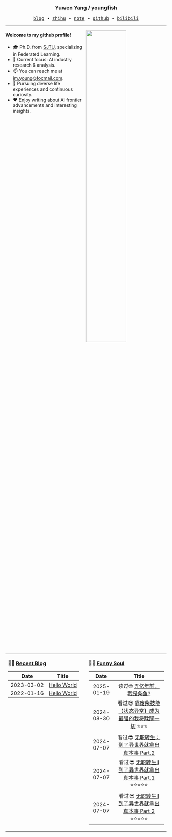 <h3 align="center"> Yuwen Yang / youngfish </h3>

<p align="center">
  <samp>
    <a href="https://youngfish42.github.io/blog">blog</a> ∙
    <a href="https://www.zhihu.com/people/youngfish42">zhihu</a> ∙
    <a href="https://youngfish42.github.io/note">note</a> ∙
    <a href="https://github.com/youngfish42">github</a> ∙ 
    <a href="https://space.bilibili.com/38135278">bilibili</a>
  </samp>
</p>



---

<img align="right" src="https://github-readme-stats-gamma-ochre.vercel.app/api?username=youngfish42&show_icons=true&hide_border=true&theme=swift" width="50%">


#### Welcome to my github profile!
<!-- languages:start -->
<!-- prettier-ignore-start -->
<!-- markdownlint-disable -->

- 🎓 Ph.D. from [SJTU](https://www.sjtu.edu.cn/), specializing in Federated Learning.
- 💼 Current focus: AI industry research & analysis.
- 📫 You can reach me at [im.young@foxmail.com](mailto:im.young@foxmail.com).
- 🎨 Pursuing diverse life experiences and continuous curiosity.
- ❤️ Enjoy writing about AI frontier advancements and interesting insights.



<!-- markdownlint-restore -->
<!-- prettier-ignore-end -->
<!-- languages:end -->

<table width="100%" align="center" padding="0" margin="0">
<tr>
<td valign="top" width="50%">

**🤹‍♀️ <a href="https://youngfish42.github.io/blog" target="_blank">Recent Blog</a>**

<!-- START_SECTION:blog -->
| Date | Title |
| :-: | :---: |
| 2023-03-02 | <a href='https://youngfish42.github.io/blog/posts/test/' target='_blank'>Hello World</a> |
| 2022-01-16 | <a href='https://youngfish42.github.io/blog/posts/hello-world/' target='_blank'>Hello World</a> |
<!-- END_SECTION:blog -->

</td>
<td valign="top" width="50%">

**🤾‍♂️ <a href="https://www.douban.com/people/187848884/" target="_blank">Funny Soul</a>**

<!-- START_SECTION:douban -->
| Date | Title |
| :-: | :---: |
| 2025-01-19 | 读过🤓 <a href='https://book.douban.com/subject/37129513/' target='_blank'>五亿年前，我是条鱼?</a>  |
| 2024-08-30 | 看过😎 <a href='https://movie.douban.com/subject/35778548/' target='_blank'>靠废柴技能【状态异常】成为最强的我将蹂躏一切</a> ⭐⭐⭐ |
| 2024-07-07 | 看过😎 <a href='https://movie.douban.com/subject/35306636/' target='_blank'>无职转生：到了异世界就拿出真本事 Part.2</a>  |
| 2024-07-07 | 看过😎 <a href='https://movie.douban.com/subject/35460731/' target='_blank'>无职转生Ⅱ 到了异世界就拿出真本事 Part.1</a> ⭐⭐⭐⭐⭐ |
| 2024-07-07 | 看过😎 <a href='https://movie.douban.com/subject/36576576/' target='_blank'>无职转生Ⅱ 到了异世界就拿出真本事 Part 2</a> ⭐⭐⭐⭐⭐ |
<!-- END_SECTION:douban -->

</td>
</tr>


</table>
